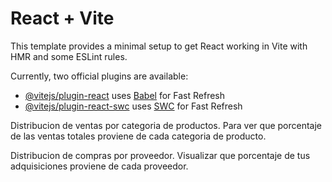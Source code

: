 # React + Vite

This template provides a minimal setup to get React working in Vite with HMR and some ESLint rules.

Currently, two official plugins are available:

- [@vitejs/plugin-react](https://github.com/vitejs/vite-plugin-react/blob/main/packages/plugin-react/README.md) uses [Babel](https://babeljs.io/) for Fast Refresh
- [@vitejs/plugin-react-swc](https://github.com/vitejs/vite-plugin-react-swc) uses [SWC](https://swc.rs/) for Fast Refresh

Distribucion de ventas por categoria de productos.
Para ver que porcentaje de las ventas totales proviene de cada categoria de producto.

Distribucion de compras por proveedor.
Visualizar que porcentaje de tus adquisiciones proviene de cada proveedor.
